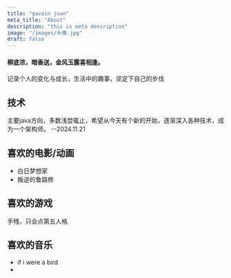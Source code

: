 ```yaml
---
title: "gavain juan"
meta_title: "About"
description: "this is meta description"
image: "/images/头像.jpg"
draft: false
---
```

#### 柳底浓，暗香送，金风玉露喜相逢。

记录个人的变化与成长，生活中的趣事，坚定下自己的步伐

## 技术

主要java方向，多数浅尝辄止，希望从今天有个新的开始，逐渐深入各种技术，成为一个架构师。 --2024.11.21

## 喜欢的电影/动画

- 白日梦想家
- 叛逆的鲁路修

## 喜欢的游戏

手残，只会点第五人格

## 喜欢的音乐

- if i were a bird
-
